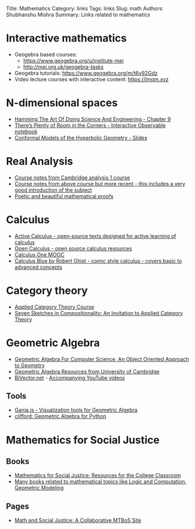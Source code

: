 Title: Mathematics
Category: links
Tags: links
Slug: math
Authors: Shubhanshu Mishra
Summary: Links related to mathematics


# Interactive mathematics

* Geogebra based courses: 
  - https://www.geogebra.org/u/institute-mei
  - http://mei.org.uk/geogebra-tasks
* Geogebra tutorials: https://www.geogebra.org/m/t6v92Gdz
* Video lecture courses with interactive content: https://lmqm.xyz

# N-dimensional spaces

* [Hamming The Art Of Doing Science And Engineering - Chapter 9](http://worrydream.com/refs/Hamming-TheArtOfDoingScienceAndEngineering.pdf)
* [There’s Plenty of Room in the Corners - Interactive Observable notebook](https://observablehq.com/@tophtucker/theres-plenty-of-room-in-the-corners)
* [Conformal Models of the Hyperbolic Geometry - Slides](http://bulatov.org/math/1001/)

# Real Analysis
* [Course notes from Cambridge analysis 1 course](https://theoremoftheweek.wordpress.com/category/cambridge-maths-tripos/ia-analysis-i/page/3/)
* [Course notes from above course but more recent - this includes a very good introduction of the subject](https://gowers.wordpress.com/2014/01/11/introduction-to-cambridge-ia-analysis-i-2014/)
* [Poetic and beautiful mathematical proofs](https://www.patrickstevens.co.uk/)

# Calculus

* [Active Calculus - open-source texts designed for active learning of calculus](https://activecalculus.org/)
* [Open Calculus - open source calculus resources](https://opencalculus.wordpress.com/)
* [Calculus One MOOC](https://mooculus.osu.edu/lectures)
* [Calculus Blue by Robert Ghist - comic style calculus - covers basic to advanced concepts](https://www.math.upenn.edu/~ghrist/)

# Category theory

* [Applied Category Theory Course](https://www.azimuthproject.org/azimuth/show/Applied+Category+Theory+Course)
* [Seven Sketches in Compositionality: An Invitation to Applied Category Theory](http://math.mit.edu/~dspivak/teaching/sp18/7Sketches.pdf)


# Geometric Algebra

* [Geometric Algebra For Computer Science, An Object Oriented Approach to Geometry](https://geometricalgebra.org/)
* [Geometric Algebra Resources from University of Cambridge](http://geometry.mrao.cam.ac.uk/)
* [BiVector.net](https://bivector.net/) - [Accompanying YouTube videos](https://www.youtube.com/watch?v=Fc5rlZ3Malw&list=PLrizc6KfD8q8KDw31lUARRIeugbIW3MHL)

## Tools
* [Ganja.js - Visualization tools for Geometric Algebra](https://github.com/enkimute/ganja.js)
* [clifford: Geometric Algebra for Python](https://github.com/pygae/clifford)

# Mathematics for Social Justice

## Books

* [Mathematics for Social Justice: Resources for the College Classroom](https://bookstore.ams.org/clrm-60?fbclid=IwAR36N1LcYgpHpNFU9iYmO5EPOSn8zKHvrFP1_FDcWd9HXlkCHK5CbWRrMKM)
* [Many books related to mathematical topics like Logic and Computation, Geometric Modeling](https://www.cis.upenn.edu/~jean/gbooks/home.html)

## Pages

* [Math and Social Justice: A Collaborative MTBoS Site](https://sites.google.com/site/mathandsocialjustice/curriculum-resources)
